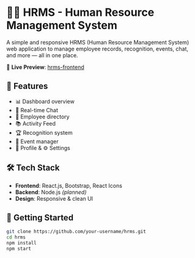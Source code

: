 # 🧑‍💼 HRMS - Human Resource Management System

A simple and responsive HRMS (Human Resource Management System) web application to manage employee records, recognition, events, chat, and more — all in one place.

🔗 **Live Preview**: [hrms-frontend](https://hrms-frontend-nine.vercel.app/) 

## 🚀 Features
- 📊 Dashboard overview  
- 💬 Real-time Chat  
- 👥 Employee directory  
- 📚 Activity Feed  
- 🏆 Recognition system  
- 📅 Event manager  
- 🙍 Profile & ⚙️ Settings  

## 🛠️ Tech Stack
- **Frontend**: React.js, Bootstrap, React Icons  
- **Backend**: Node.js *(planned)*  
- **Design**: Responsive & clean UI  

## 📁 Getting Started
```bash
git clone https://github.com/your-username/hrms.git
cd hrms
npm install
npm start
